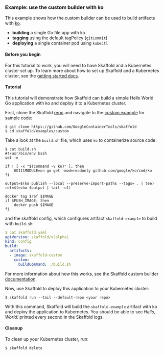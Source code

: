 ### Example: use the custom builder with ko

This example shows how the custom builder can be used to
build artifacts with [ko](https://github.com/google/ko).

* **building** a single Go file app with ko
* **tagging** using the default tagPolicy (`gitCommit`)
* **deploying** a single container pod using `kubectl`

#### Before you begin

For this tutorial to work, you will need to have Skaffold and a Kubernetes cluster set up.
To learn more about how to set up Skaffold and a Kubernetes cluster, see the [getting started docs](https://skaffold.dev/docs/getting-started).

#### Tutorial

This tutorial will demonstrate how Skaffold can build a simple Hello World Go application with ko and deploy it to a Kubernetes cluster.

First, clone the Skaffold [repo](https://github.com/GoogleContainerTools/skaffold) and navigate to the [custom example](https://github.com/GoogleContainerTools/skaffold/tree/master/examples/custom) for sample code:

```shell
$ git clone https://github.com/GoogleContainerTools/skaffold
$ cd skaffold/examples/custom
```

Take a look at the `build.sh` file, which uses `ko` to containerize source code:

```shell
$ cat build.sh
#!/usr/bin/env bash
set -e

if ! [ -x "$(command -v ko)" ]; then
    GO111MODULE=on go get -mod=readonly github.com/google/ko/cmd/ko
fi

output=$(ko publish --local --preserve-import-paths --tags= . | tee)
ref=$(echo $output | tail -n1)

docker tag $ref $IMAGE
if $PUSH_IMAGE; then
    docker push $IMAGE
fi
```

and the skaffold config, which configures artifact `skaffold-example` to build with `build.sh`:

```yaml
$ cat skaffold.yaml
apiVersion: skaffold/v2alpha1
kind: Config
build:
  artifacts:
  - image: skaffold-custom
    custom:
      buildCommand: ./build.sh
```

For more information about how this works, see the Skaffold custom builder [documentation](https://skaffold.dev/docs/how-tos/builders/#custom-build-script-run-locally).

Now, use Skaffold to deploy this application to your Kubernetes cluster:

```shell
$ skaffold run --tail --default-repo <your repo>
```

With this command, Skaffold will build the `skaffold-example` artifact with ko and deploy the application to Kubernetes.
You should be able to see *Hello, World!* printed every second in the Skaffold logs.

#### Cleanup

To clean up your Kubernetes cluster, run:

```shell
$ skaffold delete
```
